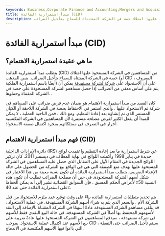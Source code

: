 ```yaml
---
keywords: Business,Corporate Finance and Accounting,Mergers and Acquisitions,M&amp;amp;A
title: مبدأ استمرارية الفائدة (CID)
description: يتطلب مبدأ استمرارية الفائدة من المساهمين في الشركة المستحوذ عليها امتلاك حصة في الشركة المقتناة للسماح بتأجيل الضرائب.
---
```


# مبدأ استمرارية الفائدة (CID)
## ما هي عقيدة استمرارية الاهتمام؟

يتطلب مبدأ استمرارية الفائدة (CID) من المساهمين في الشركة المستحوذ عليها امتلاك حصة في الشركة المقتناة للسماح بتأجيل الضرائب. ينص المذهب (أو CID ، المعروف أيضًا باسم استمرارية الملكية) على أن الاستحواذ على [شركة لشركة مستهدفة](/targetfirm) يمكن أن يتم على أساس معفى من الضرائب إذا حصل مساهمو الشركة المستحوذة على حصة في الشركة المقتناة وحملوها. .

كان القصد من مبدأ استمرارية الاهتمام هو ضمان عدم فرض ضرائب على المساهم في شركة تم الاستحواذ عليها ، والذي استمر في الاحتفاظ بحصة في الشركة اللاحقة أو الكيان المستمر الذي تم إنشاؤه بعد إعادة التنظيم. ومع ذلك ، فمن الناحية العملية ، لا يمكن للمبدأ أن يفعل الكثير لفرض مصلحة مستمرة لأن المساهمين في الشركة المكتسبة أحرار في التصرف في ممتلكاتهم بمجرد اكتمال صفقة الاستحواذ.

## فهم مبدأ استمرارية الاهتمام (CID)

دائرة [الإيرادات الداخلية](/irs) (IRS) عن شرط استمرارية ما بعد إعادة التنظيم واعتمدت لوائح جديدة في يناير 1998 وأكملت اللوائح في نهاية المطاف في ديسمبر 2011. كان تركيز اللوائح الجديدة في المقام الأول على المقابل الذي حصل عليه المساهمون في الشركة المستحوذ عليها بهدف منع الصفقة التي هي في الواقع بيع الشركة من الحصول على حالة الإعفاء الضريبي. يتطلب مبدأ استمرارية الفائدة أن تكون نسبة معينة من هذا الاعتبار في شكل أسهم الشركة المستحوذة. في حين أن مصلحة الضرائب تطلبت أن تكون هذه النسبة 50٪ لأغراض الحكم المسبق ، فإن السوابق القضائية تشير إلى أنه يمكن الحفاظ على استمرارية الفائدة حتى عند 40٪.

يتم تحديد متطلبات استمرارية الفائدة بناءً على وقت توقيع عقد ملزم للاستحواذ من قبل الشركة الأم ، والسعر الذي يتم به شراء أسهم الشركة المستهدفة. في عملية الاستحواذ ، قد يتلقى مساهمو الشركة المستهدفة عادةً أسهمًا في الشركة المقتناة بالإضافة إلى النقد لأسهمهم المحتفظ بها أصلاً في الشركة المستهدفة. في حالة البيع النقدي فقط للأسهم في شركة مستهدفة ، سيدفع المساهمون في الشركة المستحوذ عليها عادةً ضريبة على بيع الأسهم عند اكتمال عملية الاستحواذ. بموجب CID ، سيتم تأجيل الضرائب حتى النقطة التي باعوا فيها الأسهم المكتسبة في الاندماج.

